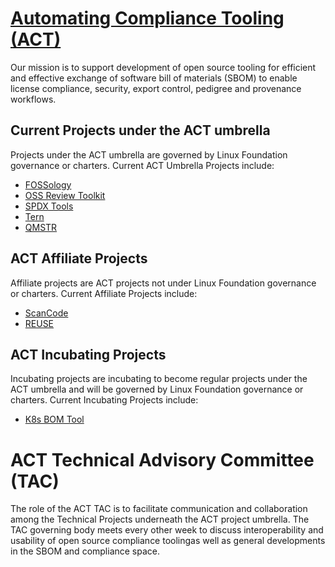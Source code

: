 # [Automating Compliance Tooling (ACT)](https://automatecompliance.org/)
Our mission is to support development of open source tooling for efficient and effective exchange of software bill of materials (SBOM) to enable license compliance, security, export control, pedigree and provenance workflows.

## Current Projects under the ACT umbrella

Projects under the ACT umbrella are governed by Linux Foundation governance or charters. Current ACT Umbrella Projects include:

* [FOSSology](https://www.fossology.org/)
* [OSS Review Toolkit](https://github.com/oss-review-toolkit/ort)
* [SPDX Tools](https://github.com/spdx/tools)
* [Tern](https://github.com/tern-tools/tern)
* [QMSTR](https://qmstr.org/)

## ACT Affiliate Projects

Affiliate projects are ACT projects not under Linux Foundation governance or charters. Current Affiliate Projects include:

* [ScanCode](https://github.com/nexB/scancode-toolkit)
* [REUSE](https://reuse.software/)

## ACT Incubating Projects

Incubating projects are incubating to become regular projects under the ACT umbrella and will be governed by Linux Foundation governance or charters. Current Incubating Projects include:

* [K8s BOM Tool](https://github.com/kubernetes/release/blob/master/cmd/bom/README.md)


# ACT Technical Advisory Committee (TAC)
The role of the ACT TAC is to facilitate communication and collaboration among the Technical Projects underneath the ACT project umbrella. The TAC governing body meets every other week to discuss interoperability and usability of open source compliance toolingas well as general developments in the SBOM and compliance space.
